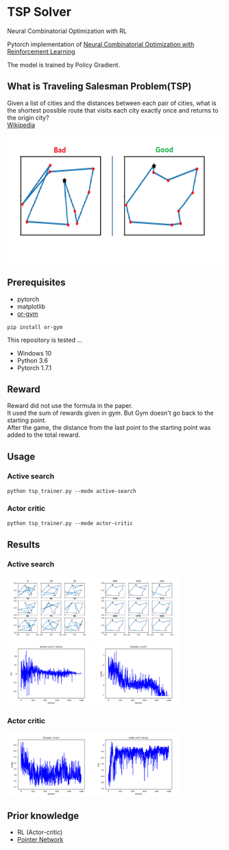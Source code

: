 # TSP Solver

Neural Combinatorial Optimization with RL

Pytorch implementation of
[Neural Combinatorial Optimization with Reinforcement Learning](http://arxiv.org/abs/1611.09940)  

The model is trained by Policy Gradient.  

## What is Traveling Salesman Problem(TSP)
Given a list of cities and the distances between each pair of cities, what is the shortest possible route that visits each city exactly once and returns to the origin city?  
[Wikipedia](https://en.wikipedia.org/wiki/Travelling_salesman_problem)  

<img src="imgs/tsp-bad-good-case.png" height="300">   


## Prerequisites
- pytorch
- matplotlib
- [or-gym](https://github.com/hubbs5/or-gym)
```
pip install or-gym
```

This repository is tested ...

- Windows 10
- Python 3.6
- Pytorch 1.7.1


## Reward
Reward did not use the formula in the paper.  
It used the sum of rewards given in gym.
But Gym doesn't go back to the starting point.  
After the game, the distance from the last point to the starting point was added to the total reward.  

## Usage
### Active search
```
python tsp_trainer.py --mode active-search
```
### Actor critic
```
python tsp_trainer.py --mode actor-critic
```

## Results

### Active search
<img src="imgs/9-99_episode_result.png" height="150">   
<img src="imgs/909-999_episode_result.png" height="150">  
<img src="imgs/active-searchloss.png" height="150">   
<img src="imgs/episode_length.png" height="150">   

### Actor critic
<img src="imgs/actor-critic_episode_length.png" height="150">   
<img src="imgs/actor-critic_loss.png" height="150">   



## Prior knowledge
- RL (Actor-critic)
- [Pointer Network](https://arxiv.org/abs/1506.03134)

